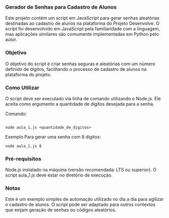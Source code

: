### Gerador de Senhas para Cadastro de Alunos

Este projeto contém um script em JavaScript para gerar senhas aleatórias destinadas ao cadastro de alunos na plataforma do Projeto Desenvolve. O script foi desenvolvido em JavaScript pela familiaridade com a linguagem, mas aplicações similares são comumente implementadas em Python pelo autor.

### Objetivo
O objetivo do script é criar senhas seguras e aleatórias com um número definido de dígitos, facilitando o processo de cadastro de alunos na plataforma do projeto.

### Como Utilizar
O script deve ser executado via linha de comando utilizando o Node.js. Ele aceita como argumento a quantidade de dígitos desejada para a senha.

Comando:
```

node aula_1.js <quantidade_de_digitos>

````

Exemplo
Para gerar uma senha com 8 dígitos:
```
node aula_1.js 8
```

### Pré-requisitos

Node.js instalado na máquina (versão recomendada: LTS ou superior).
O script aula_1.js deve estar no diretório de execução.

### Notas

Este é um exemplo simples de automação utilizado no dia a dia para agilizar o cadastro de alunos.
O script pode ser adaptado para outros contextos que exijam geração de senhas ou códigos aleatórios.
